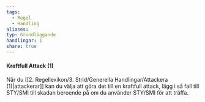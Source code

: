 ```yaml
---
tags:
  - Regel
  - Handling
aliases: 
typ: Grundläggande
handlingar: 1
share: true
---
```

#### Kraftfull Attack (1)
När du [[2. Regellexikon/3. Strid/Generella Handlingar/Attackera (1)|attackerar]] kan du välja att göra det till en kraftfull attack, lägg i så fall till STY/SMI till skadan beroende på om du använder STY/SMI för att träffa. 




